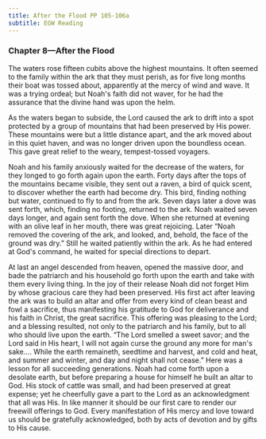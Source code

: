 ```yaml
---
title: After the Flood PP 105-106a
subtitle: EGW Reading
---
```


### Chapter 8—After the Flood

The waters rose fifteen cubits above the highest mountains. It often seemed to the family within the ark that they must perish, as for five long months their boat was tossed about, apparently at the mercy of wind and wave. It was a trying ordeal; but Noah's faith did not waver, for he had the assurance that the divine hand was upon the helm.

As the waters began to subside, the Lord caused the ark to drift into a spot protected by a group of mountains that had been preserved by His power. These mountains were but a little distance apart, and the ark moved about in this quiet haven, and was no longer driven upon the boundless ocean. This gave great relief to the weary, tempest-tossed voyagers.

Noah and his family anxiously waited for the decrease of the waters, for they longed to go forth again upon the earth. Forty days after the tops of the mountains became visible, they sent out a raven, a bird of quick scent, to discover whether the earth had become dry. This bird, finding nothing but water, continued to fly to and from the ark. Seven days later a dove was sent forth, which, finding no footing, returned to the ark. Noah waited seven days longer, and again sent forth the dove. When she returned at evening with an olive leaf in her mouth, there was great rejoicing. Later “Noah removed the covering of the ark, and looked, and, behold, the face of the ground was dry.” Still he waited patiently within the ark. As he had entered at God's command, he waited for special directions to depart.

At last an angel descended from heaven, opened the massive door, and bade the patriarch and his household go forth upon the earth and take with them every living thing. In the joy of their release Noah did not forget Him by whose gracious care they had been preserved. His first act after leaving the ark was to build an altar and offer from every kind of clean beast and fowl a sacrifice, thus manifesting his gratitude to God for deliverance and his faith in Christ, the great sacrifice. This offering was pleasing to the Lord; and a blessing resulted, not only to the patriarch and his family, but to all who should live upon the earth. “The Lord smelled a sweet savor; and the Lord said in His heart, I will not again curse the ground any more for man's sake.... While the earth remaineth, seedtime and harvest, and cold and heat, and summer and winter, and day and night shall not cease.” Here was a lesson for all succeeding generations. Noah had come forth upon a desolate earth, but before preparing a house for himself he built an altar to God. His stock of cattle was small, and had been preserved at great expense; yet he cheerfully gave a part to the Lord as an acknowledgment that all was His. In like manner it should be our first care to render our freewill offerings to God. Every manifestation of His mercy and love toward us should be gratefully acknowledged, both by acts of devotion and by gifts to His cause.